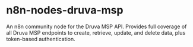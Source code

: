 # n8n-nodes-druva-msp
An n8n community node for the Druva MSP API. Provides full coverage of all Druva MSP endpoints to create, retrieve, update, and delete data, plus token-based authentication.
